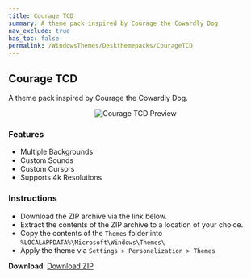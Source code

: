 ```yaml
---
title: Courage TCD
summary: A theme pack inspired by Courage the Cowardly Dog
nav_exclude: true
has_toc: false
permalink: /WindowsThemes/Deskthemepacks/CourageTCD
---
```


## Courage TCD
A theme pack inspired by Courage the Cowardly Dog.

<div align="center">
    <img src="https://gitlab.com/the-back-room/deskthemepacks/sfw/courage-tcd/-/raw/main/Extras/Preview.bmp" alt="Courage TCD Preview" style="max-width: 100%; height: auto;" />
</div>

### Features

- Multiple Backgrounds
- Custom Sounds
- Custom Cursors
- Supports 4k Resolutions

### Instructions

- Download the ZIP archive via the link below.
- Extract the contents of the ZIP archive to a location of your choice.
- Copy the contents of the `Themes` folder into `%LOCALAPPDATA%\Microsoft\Windows\Themes\`
- Apply the theme via `Settings > Personalization > Themes`

**Download**: [Download ZIP](https://gitlab.com/the-back-room/deskthemepacks/sfw/courage-tcd/-/archive/main/courage-tcd-main.zip)

